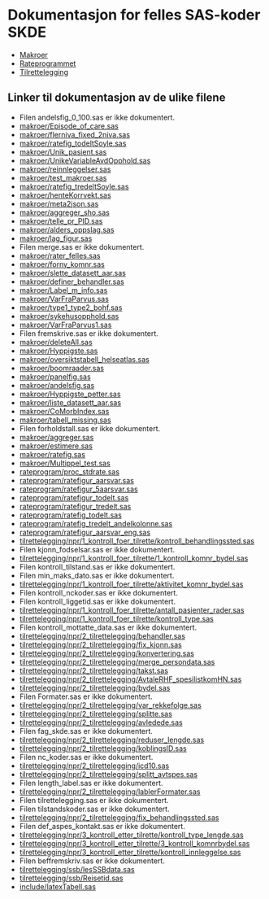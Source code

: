 # Dokumentasjon for felles SAS-koder SKDE

- [Makroer](makroer_doc)
- [Rateprogrammet](rateprogram_doc)
- [Tilrettelegging](tilrettelegging_doc)


## Linker til dokumentasjon av de ulike filene

- Filen andelsfig_0_100.sas er ikke dokumentert.
- [makroer/Episode_of_care.sas](Episode_of_care)
- [makroer/flerniva_fixed_2niva.sas](flerniva_fixed_2niva)
- [makroer/ratefig_todeltSoyle.sas](ratefig_todeltSoyle)
- [makroer/Unik_pasient.sas](Unik_pasient)
- [makroer/UnikeVariableAvdOpphold.sas](UnikeVariableAvdOpphold)
- [makroer/reinnleggelser.sas](reinnleggelser)
- [makroer/test_makroer.sas](test_makroer)
- [makroer/ratefig_tredeltSoyle.sas](ratefig_tredeltSoyle)
- [makroer/henteKorrvekt.sas](henteKorrvekt)
- [makroer/meta2json.sas](meta2json)
- [makroer/aggreger_sho.sas](aggreger_sho)
- [makroer/telle_pr_PID.sas](telle_pr_PID)
- [makroer/alders_oppslag.sas](alders_oppslag)
- [makroer/lag_figur.sas](lag_figur)
- Filen merge.sas er ikke dokumentert.
- [makroer/rater_felles.sas](rater_felles)
- [makroer/forny_komnr.sas](forny_komnr)
- [makroer/slette_datasett_aar.sas](slette_datasett_aar)
- [makroer/definer_behandler.sas](definer_behandler)
- [makroer/Label_m_info.sas](Label_m_info)
- [makroer/VarFraParvus.sas](VarFraParvus)
- [makroer/type1_type2_bohf.sas](type1_type2_bohf)
- [makroer/sykehusopphold.sas](sykehusopphold)
- [makroer/VarFraParvus1.sas](VarFraParvus1)
- Filen fremskrive.sas er ikke dokumentert.
- [makroer/deleteAll.sas](deleteAll)
- [makroer/Hyppigste.sas](Hyppigste)
- [makroer/oversiktstabell_helseatlas.sas](oversiktstabell_helseatlas)
- [makroer/boomraader.sas](boomraader)
- [makroer/panelfig.sas](panelfig)
- [makroer/andelsfig.sas](andelsfig)
- [makroer/Hyppigste_petter.sas](Hyppigste_petter)
- [makroer/liste_datasett_aar.sas](liste_datasett_aar)
- [makroer/CoMorbIndex.sas](CoMorbIndex)
- [makroer/tabell_missing.sas](tabell_missing)
- Filen forholdstall.sas er ikke dokumentert.
- [makroer/aggreger.sas](aggreger)
- [makroer/estimere.sas](estimere)
- [makroer/ratefig.sas](ratefig)
- [makroer/Multippel_test.sas](Multippel_test)
- [rateprogram/proc_stdrate.sas](proc_stdrate)
- [rateprogram/ratefigur_aarsvar.sas](ratefigur_aarsvar)
- [rateprogram/ratefigur_5aarsvar.sas](ratefigur_5aarsvar)
- [rateprogram/ratefigur_todelt.sas](ratefigur_todelt)
- [rateprogram/ratefigur_tredelt.sas](ratefigur_tredelt)
- [rateprogram/ratefig_todelt.sas](ratefig_todelt)
- [rateprogram/ratefig_tredelt_andelkolonne.sas](ratefig_tredelt_andelkolonne)
- [rateprogram/ratefigur_aarsvar_eng.sas](ratefigur_aarsvar_eng)
- [tilrettelegging/npr/1_kontroll_foer_tilrette/kontroll_behandlingssted.sas](kontroll_behandlingssted)
- Filen kjonn_fodselsar.sas er ikke dokumentert.
- [tilrettelegging/npr/1_kontroll_foer_tilrette/1_kontroll_komnr_bydel.sas](1_kontroll_komnr_bydel)
- Filen kontroll_tilstand.sas er ikke dokumentert.
- Filen min_maks_dato.sas er ikke dokumentert.
- [tilrettelegging/npr/1_kontroll_foer_tilrette/aktivitet_komnr_bydel.sas](aktivitet_komnr_bydel)
- Filen kontroll_nckoder.sas er ikke dokumentert.
- Filen kontroll_liggetid.sas er ikke dokumentert.
- [tilrettelegging/npr/1_kontroll_foer_tilrette/antall_pasienter_rader.sas](antall_pasienter_rader)
- [tilrettelegging/npr/1_kontroll_foer_tilrette/kontroll_type.sas](kontroll_type)
- Filen kontroll_mottatte_data.sas er ikke dokumentert.
- [tilrettelegging/npr/2_tilrettelegging/behandler.sas](behandler)
- [tilrettelegging/npr/2_tilrettelegging/fix_kjonn.sas](fix_kjonn)
- [tilrettelegging/npr/2_tilrettelegging/konvertering.sas](konvertering)
- [tilrettelegging/npr/2_tilrettelegging/merge_persondata.sas](merge_persondata)
- [tilrettelegging/npr/2_tilrettelegging/takst.sas](takst)
- [tilrettelegging/npr/2_tilrettelegging/AvtaleRHF_spesilistkomHN.sas](AvtaleRHF_spesilistkomHN)
- [tilrettelegging/npr/2_tilrettelegging/bydel.sas](bydel)
- Filen Formater.sas er ikke dokumentert.
- [tilrettelegging/npr/2_tilrettelegging/var_rekkefolge.sas](var_rekkefolge)
- [tilrettelegging/npr/2_tilrettelegging/splitte.sas](splitte)
- [tilrettelegging/npr/2_tilrettelegging/avledede.sas](avledede)
- Filen fag_skde.sas er ikke dokumentert.
- [tilrettelegging/npr/2_tilrettelegging/reduser_lengde.sas](reduser_lengde)
- [tilrettelegging/npr/2_tilrettelegging/koblingsID.sas](koblingsID)
- Filen nc_koder.sas er ikke dokumentert.
- [tilrettelegging/npr/2_tilrettelegging/icd10.sas](icd10)
- [tilrettelegging/npr/2_tilrettelegging/splitt_avtspes.sas](splitt_avtspes)
- Filen length_label.sas er ikke dokumentert.
- [tilrettelegging/npr/2_tilrettelegging/lablerFormater.sas](lablerFormater)
- Filen tilrettelegging.sas er ikke dokumentert.
- Filen tilstandskoder.sas er ikke dokumentert.
- [tilrettelegging/npr/2_tilrettelegging/fix_behandlingssted.sas](fix_behandlingssted)
- Filen def_aspes_kontakt.sas er ikke dokumentert.
- [tilrettelegging/npr/3_kontroll_etter_tilrette/kontroll_type_lengde.sas](kontroll_type_lengde)
- [tilrettelegging/npr/3_kontroll_etter_tilrette/3_kontroll_komnrbydel.sas](3_kontroll_komnrbydel)
- [tilrettelegging/npr/3_kontroll_etter_tilrette/kontroll_innleggelse.sas](kontroll_innleggelse)
- Filen beffremskriv.sas er ikke dokumentert.
- [tilrettelegging/ssb/lesSSBdata.sas](lesSSBdata)
- [tilrettelegging/ssb/Reisetid.sas](Reisetid)
- [include/latexTabell.sas](latexTabell)
